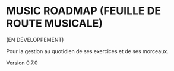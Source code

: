 MUSIC ROADMAP (FEUILLE DE ROUTE MUSICALE)
==========================================

(EN DÉVELOPPEMENT)

Pour la gestion au quotidien de ses exercices et de ses morceaux.

Version 0.7.0
